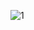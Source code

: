![1](https://user-images.githubusercontent.com/66897078/229900456-728e9c88-4bf9-40b7-9571-3a309185890e.png)
